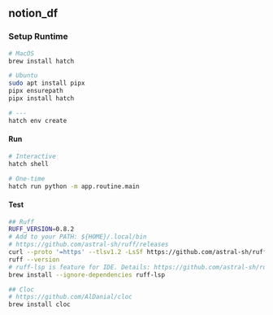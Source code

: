 ## notion_df

<!--

[//]: # (TODO: introduction)

Automate your Notion documents. Create your own routine with the human-friendly editor.  
Notion 편집을 자동화하세요. 에디터 도구를 이용해 여러분만의 편집 루틴을 직접 만들 수 있습니다.
-->

### Setup Runtime

```sh
# MacOS
brew install hatch

# Ubuntu
sudo apt install pipx
pipx ensurepath
pipx install hatch

# ---
hatch env create
```

#### Run

```sh
# Interactive
hatch shell

# One-time
hatch run python -m app.routine.main
```

#### Test

```sh
## Ruff
RUFF_VERSION=0.8.2
# Add to your PATH: ${HOME}/.local/bin
# https://github.com/astral-sh/ruff/releases
curl --proto '=https' --tlsv1.2 -LsSf https://github.com/astral-sh/ruff/releases/download/${RUFF_VERSION}/ruff-installer.sh | sh
ruff --version
# ruff-lsp is feature for IDE. Details: https://github.com/astral-sh/ruff-lsp
brew install --ignore-dependencies ruff-lsp

## Cloc
# https://github.com/AlDanial/cloc
brew install cloc
```
